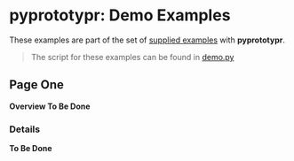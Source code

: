 # pyprototypr: Demo Examples

These examples are part of the set of [supplied examples](index.md) with **pyprototypr**.

> The script for these examples can be found in [demo.py](../../examples/simple/demo.py)


## Page One

**Overview To Be Done**

### Details

**To Be Done**
